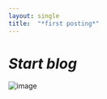 ```yaml
---
layout: single
title:  "*first posting*"
---
```


# *Start blog*

![image](https://dribbble.com/shots/1734231/attachments/1734231-white-rabbit-flying?mode=media.jpg)
